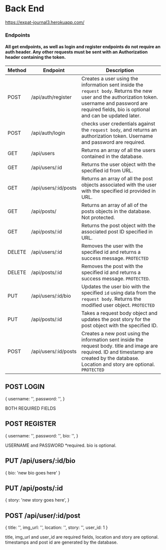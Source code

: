 # Back End

https://expat-journal3.herokuapp.com/

### Endpoints

#### All get endpoints, as well as login and register endpoints do not require an auth header. Any other requests must be sent with an Authorization header containing the token.

| Method | Endpoint             | Description                                                                                                                                                                                                 |
| ------ | -------------------- | ----------------------------------------------------------------------------------------------------------------------------------------------------------------------------------------------------------- |
| POST   | /api/auth/register   | Creates a user using the information sent inside the `request body`. Returns the new user and the authorization token. username and password are required fields, bio is optional and can be updated later. |
| POST   | /api/auth/login      | checks user credentials against the `request body`, and returns an authorization token. Username and password are required.                                                                                 |
| GET    | /api/users           | Returns an array of all the users contained in the database.                                                                                                                                                |
| GET    | /api/users/:id       | Returns the user object with the specified id from URL.                                                                                                                                                     |
| GET    | /api/users/:id/posts | Returns an array of all the post objects associated with the user with the specified id provided in URL.                                                                                                    |
| GET    | /api/posts/          | Returns an array of all of the posts objects in the database. Not protected.                                                                                                                                |
| GET    | /api/posts/:id       | Returns the post object with the associated post ID specified in URL.                                                                                                                                       |
| DELETE | /api/users/:id       | Removes the user with the specified id and returns a success message. `PROTECTED`                                                                                                                           |
| DELETE | /api/posts/:id       | Removes the post with the specified id and returns a success message. `PROTECTED`.                                                                                                                          |
| PUT    | /api/users/:id/bio   | Updates the user bio with the specified `id` using data from the `request body`. Returns the modified user object. `PROTECTED`                                                                              |
| PUT    | /api/posts/:id       | Takes a request body object and updates the post story for the post object with the specified ID.                                                                                                           |
| POST   | /api/users/:id/posts | Creates a new post using the information sent inside the request body. title and image are required. ID and timestamp are created by the database. Location and story are optional. `PROTECTED`             |

## POST LOGIN

{
username: '',
password: '',
}

BOTH REQUIRED FIELDS

## POST REGISTER

{
username: '',
password: '',
bio: '',
}

USERNAME and PASSWORD \*required. bio is optional.

## PUT /api/users/:id/bio

{
bio: 'new bio goes here'
}

## PUT /api/posts/:id

{
story: 'new story goes here',
}

## POST /api/user/:id/post

{
title: '',
img_url: '',
location: '',
story: '',
user_id: 1
}

title, img_url and user_id are required fields, location and story are optional.
timestamps and post id are generated by the database.
